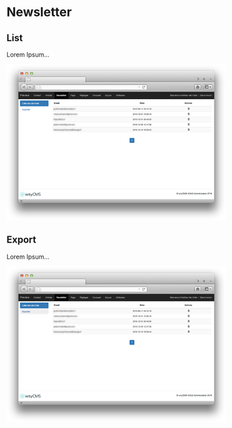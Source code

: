 # Newsletter

## List
Lorem Ipsum...

![](01-Newsletter-list.png)

## Export
Lorem Ipsum...

![](01-Newsletter-list-export.png)
